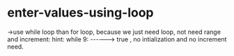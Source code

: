# enter-values-using-loop

->use while loop than for loop, because we just need loop, not need range and increment:
hint: while 9:        ------> true , no intialization and no increment need.
    
